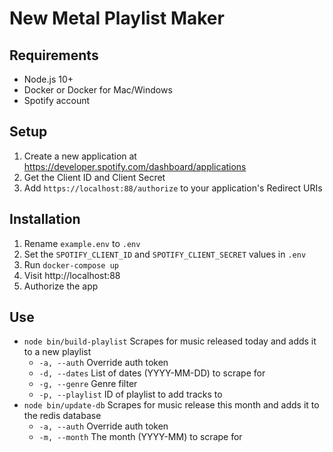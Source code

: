 # New Metal Playlist Maker

## Requirements
- Node.js 10+
- Docker or Docker for Mac/Windows
- Spotify account

## Setup
1. Create a new application at https://developer.spotify.com/dashboard/applications
1. Get the Client ID and Client Secret
1. Add `https://localhost:88/authorize` to your application's Redirect URIs

## Installation
1. Rename `example.env` to `.env`
1. Set the `SPOTIFY_CLIENT_ID` and `SPOTIFY_CLIENT_SECRET` values in `.env`
1. Run `docker-compose up`
1. Visit http://localhost:88
1. Authorize the app

## Use
- `node bin/build-playlist` Scrapes for music released today and adds it to a new playlist
  - `-a, --auth` Override auth token
  - `-d, --dates` List of dates (YYYY-MM-DD) to scrape for
  - `-g, --genre` Genre filter
  - `-p, --playlist` ID of playlist to add tracks to
- `node bin/update-db` Scrapes for music release this month and adds it to the redis database
  - `-a, --auth` Override auth token
  - `-m, --month` The month (YYYY-MM) to scrape for
